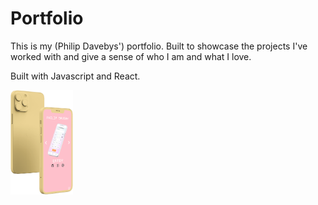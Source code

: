# Portfolio

This is my (Philip Davebys') portfolio. Built to showcase the projects I've worked with and give a sense of who I am and what I love. 

Built with Javascript and React. 

<img src="https://github.com/philipdaveby/portfolio/blob/main/src/images/portfolio.png?raw=true" width='100' >
